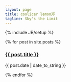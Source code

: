 ```yaml
---
layout: page
title: coolicer lemon郑
tagline: Sky's the Limit
---
```

{% include JB/setup %}

{% for post in site.posts %}
  <div class="posts">
    <h3><a href="{{ BASE_PATH }}{{ post.url }}">{{ post.title }}</a></h3>
    <p>{{ post.date | date_to_string }}</p>
  </div>
{% endfor %}
